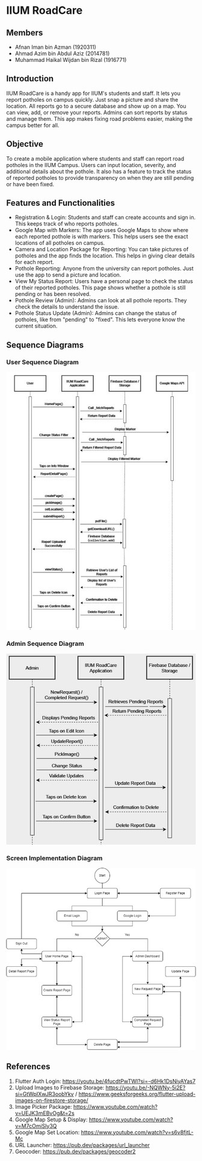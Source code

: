 # IIUM RoadCare

## Members
- Afnan Iman bin Azman (1920311)
- Ahmad Azim bin Abdul Aziz (2014781)
- Muhammad Haikal Wijdan bin Rizal (1916771)

## Introduction
IIUM RoadCare is a handy app for IIUM's students and staff. It lets you report potholes on campus quickly. Just snap a picture and share the location. All reports go to a secure database and show up on a map. You can view, add, or remove your reports. Admins can sort reports by status and manage them. This app makes fixing road problems easier, making the campus better for all.

## Objective
To create a mobile application where students and staff can report road potholes in the IIUM Campus. Users can input location, severity, and additional details about the pothole. It also has a feature to track the status of reported potholes to provide transparency on when they are still pending or have been fixed.

## Features and Functionalities
- Registration & Login: Students and staff can create accounts and sign in. This keeps track of who reports potholes.
- Google Map with Markers: The app uses Google Maps to show where each reported pothole is with markers. This helps users see the exact locations of all potholes on campus.
- Camera and Location Package for Reporting: You can take pictures of potholes and the app finds the location. This helps in giving clear details for each report.
- Pothole Reporting: Anyone from the university can report potholes. Just use the app to send a picture and location.
- View My Status Report: Users have a personal page to check the status of their reported potholes. This page shows whether a pothole is still pending or has been resolved.
- Pothole Review (Admin): Admins can look at all pothole reports. They check the details to understand the issue.
- Pothole Status Update (Admin): Admins can change the status of potholes, like from "pending" to "fixed". This lets everyone know the current situation.

## Sequence Diagrams
### User Sequence Diagram
![User Sequence](UserSequence.jpg) 

### Admin Sequence Diagram
![Admin Sequence](AdminSequence.JPG)

### Screen Implementation Diagram
![Screen Implementation](ScreenImplimentation.png)

## References
1. Flutter Auth Login: https://youtu.be/4fucdtPwTWI?si=-d6Hk1DsNiyAYas7
2. Upload Images to Firebase Storage: https://youtu.be/-NQWNy-5i2E?si=GtWpIXwJR3oobYkv / https://www.geeksforgeeks.org/flutter-upload-images-on-firestore-storage/
3. Image Picker Package: https://www.youtube.com/watch?v=UEJK3mEBvOg&t=2s
4. Google Map Setup & Display: https://www.youtube.com/watch?v=M7cOmiSly3Q
5. Google Map Set Location: https://www.youtube.com/watch?v=s6v8fjtL-Mc
6. URL Launcher: https://pub.dev/packages/url_launcher
7. Geocoder: https://pub.dev/packages/geocoder2

